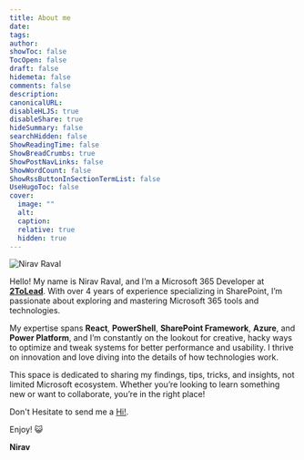 ```yaml
---
title: About me
date: 
tags:
author: 
showToc: false
TocOpen: false
draft: false
hidemeta: false
comments: false
description: 
canonicalURL: 
disableHLJS: true
disableShare: true
hideSummary: false
searchHidden: false
ShowReadingTime: false
ShowBreadCrumbs: true
ShowPostNavLinks: false
ShowWordCount: false
ShowRssButtonInSectionTermList: false
UseHugoToc: false
cover:
  image: ""
  alt: 
  caption: 
  relative: true
  hidden: true
---
```


![Nirav Raval](/Images/Nirav_about.jpg)
 

Hello! My name is Nirav Raval, and I’m a Microsoft 365 Developer at [**2ToLead**](https://www.2ToLead.com). With over 4 years of experience specializing in SharePoint, I’m passionate about exploring and mastering Microsoft 365 tools and technologies.

My expertise spans **React**, **PowerShell**, **SharePoint Framework**, **Azure**, and **Power Platform**, and I’m constantly on the lookout for creative, hacky ways to optimize and tweak systems for better performance and usability. I thrive on innovation and love diving into the details of how technologies work.

This space is dedicated to sharing my findings, tips, tricks, and insights, not limited Microsoft ecosystem. Whether you’re looking to learn something new or want to collaborate, you’re in the right place!

Don't Hesitate to send me a [Hi!](mailto:contact@niravraval.com).

Enjoy! 😺

**Nirav**
